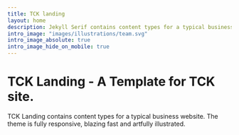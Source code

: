 ```yaml
---
title: TCK landing
layout: home
description: Jekyll Serif contains content types for a typical business website. The theme is fully responsive, blazing fast and artfully illustrated.
intro_image: "images/illustrations/team.svg"
intro_image_absolute: true
intro_image_hide_on_mobile: true
---
```


# TCK Landing - A Template for TCK site.

TCK Landing contains content types for a typical business website. The theme is fully responsive, blazing fast and artfully illustrated.
